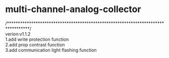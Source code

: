 # multi-channel-analog-collector
/**********************************************************************************/  
verion:v1.1.2  
1.add write protection function  
2.add prop contrast function  
3.add communication light flashing function  
